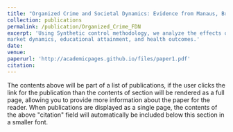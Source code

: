 ```yaml
---
title: "Organized Crime and Societal Dynamics: Evidence from Manaus, Brazil" (with Paula Pereda)
collection: publications
permalink: /publication/Organized_Crime_FDN
excerpt: 'Using Synthetic control methodology, we analyze the effects of the crime group Família do Norte on labor
market dynamics, educational attainment, and health outcomes.'
date:
venue:
paperurl: 'http://academicpages.github.io/files/paper1.pdf'
citation:
---
```


The contents above will be part of a list of publications, if the user clicks the link for the publication than the contents of section will be rendered as a full page, allowing you to provide more information about the paper for the reader. When publications are displayed as a single page, the contents of the above "citation" field will automatically be included below this section in a smaller font.
